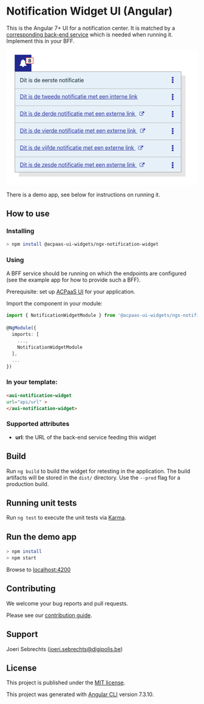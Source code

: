 # Notification Widget UI (Angular)

This is the Angular 7+ UI for a notification center. It is matched by a [corresponding back-end service](https://github.com/digipolisantwerp/notification_service_nodejs) which is needed when running it. Implement this in your BFF.

![screenshot](Screenshot.png)

There is a demo app, see below for instructions on running it.

## How to use

### Installing

```sh
> npm install @acpaas-ui-widgets/ngx-notification-widget
```

### Using

A BFF service should be running on which the endpoints are configured (see the example app for how to provide such a BFF).

Prerequisite: set up [ACPaaS UI](https://github.com/digipolisantwerp/acpaas-ui_angular/) for your application.

Import the component in your module:

```ts
import { NotificationWidgetModule } from '@acpaas-ui-widgets/ngx-notification-widget';

@NgModule({
  imports: [
    ...,
    NotificationWidgetModule
  ],
  ...
})
```

### In your template:

```html
<aui-notification-widget
url="api/url" >
</aui-notification-widget>
```


### Supported attributes

- **url**: the URL of the back-end service feeding this widget


## Build

Run `ng build` to build the widget for retesting in the application. The build artifacts will be stored in the `dist/` directory. Use the `--prod` flag for a production build.

## Running unit tests

Run `ng test` to execute the unit tests via [Karma](https://karma-runner.github.io).
## Run the demo app

```sh
> npm install
> npm start
```

Browse to [localhost:4200](http://localhost:4200)

## Contributing

We welcome your bug reports and pull requests.

Please see our [contribution guide](CONTRIBUTING.md).

## Support

Joeri Sebrechts (<joeri.sebrechts@digipolis.be>)

## License

This project is published under the [MIT license](LICENSE.md).

This project was generated with [Angular CLI](https://github.com/angular/angular-cli) version 7.3.10.
